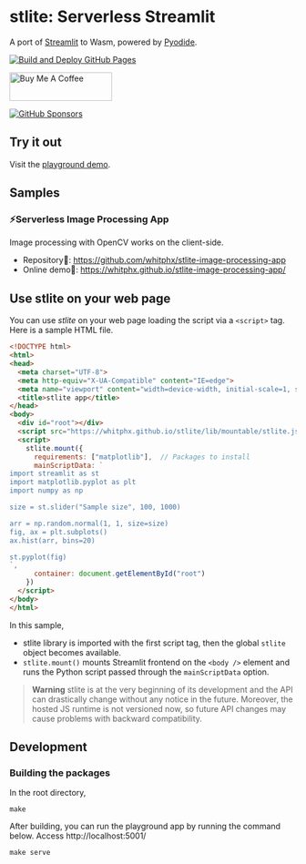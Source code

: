 # stlite: Serverless Streamlit

A port of [Streamlit](https://streamlit.io/) to Wasm, powered by [Pyodide](https://pyodide.org/).

[![Build and Deploy GitHub Pages](https://github.com/whitphx/stlite/actions/workflows/gh-pages.yml/badge.svg)](https://github.com/whitphx/stlite/actions/workflows/gh-pages.yml)

<a href="https://www.buymeacoffee.com/whitphx" target="_blank"><img src="https://cdn.buymeacoffee.com/buttons/v2/default-yellow.png" alt="Buy Me A Coffee" width="180" height="50" ></a>

[![GitHub Sponsors](https://img.shields.io/github/sponsors/whitphx?label=Sponsor%20me%20on%20GitHub%20Sponsors&style=social)](https://github.com/sponsors/whitphx)

## Try it out

Visit the [playground demo](https://whitphx.github.io/stlite/).

## Samples
### ⚡️Serverless Image Processing App
Image processing with OpenCV works on the client-side.
* Repository📌: https://github.com/whitphx/stlite-image-processing-app
* Online demo🎈: https://whitphx.github.io/stlite-image-processing-app/

## Use stlite on your web page
You can use _stlite_ on your web page loading the script via a `<script>` tag.
Here is a sample HTML file.
```html
<!DOCTYPE html>
<html>
<head>
  <meta charset="UTF-8">
  <meta http-equiv="X-UA-Compatible" content="IE=edge">
  <meta name="viewport" content="width=device-width, initial-scale=1, shrink-to-fit=no">
  <title>stlite app</title>
</head>
<body>
  <div id="root"></div>
  <script src="https://whitphx.github.io/stlite/lib/mountable/stlite.js" ></script>
  <script>
    stlite.mount({
      requirements: ["matplotlib"],  // Packages to install
      mainScriptData: `
import streamlit as st
import matplotlib.pyplot as plt
import numpy as np

size = st.slider("Sample size", 100, 1000)

arr = np.random.normal(1, 1, size=size)
fig, ax = plt.subplots()
ax.hist(arr, bins=20)

st.pyplot(fig)
`,
      container: document.getElementById("root")
    })
  </script>
</body>
</html>
```

In this sample,
* stlite library is imported with the first script tag, then the global `stlite` object becomes available.
* `stlite.mount()` mounts Streamlit frontend on the `<body />` element and runs the Python script passed through the `mainScriptData` option.

> **Warning**
> stlite is at the very beginning of its development and the API can drastically change without any notice in the future.
Moreover, the hosted JS runtime is not versioned now, so future API changes may cause problems with backward compatibility.

## Development
### Building the packages

In the root directory,
```shell
make
```

After building, you can run the playground app by running the command below. Access http://localhost:5001/
```shell
make serve
```
